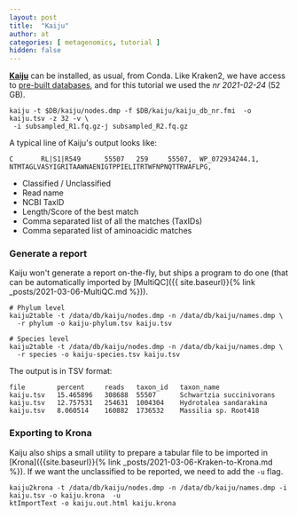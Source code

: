 ```yaml
---
layout: post
title:  "Kaiju"
author: at
categories: [ metagenomics, tutorial ]
hidden: false
---
```


[**Kaiju**](https://github.com/bioinformatics-centre/kaiju) can be installed, as usual, from Conda.
Like Kraken2, we have access to [pre-built databases](http://kaiju.binf.ku.dk/server), and for this
tutorial we used the _nr 2021-02-24_ (52 GB).

```
kaiju -t $DB/kaiju/nodes.dmp -f $DB/kaiju/kaiju_db_nr.fmi  -o kaiju.tsv -z 32 -v \
 -i subsampled_R1.fq.gz-j subsampled_R2.fq.gz 
```

A typical line of Kaiju's output looks like:
```
C       RL|S1|R549      55507   259     55507,  WP_072934244.1, NTMTAGLVASYIGRITAAWNAENIGTPPIELITRTWFNPNQTTRWAFLPG,
```

* Classified / Unclassified
* Read name
* NCBI TaxID
* Length/Score of the best match
* Comma separated list of all the matches (TaxIDs)
* Comma separated list of aminoacidic matches
  

### Generate a report

Kaiju won't generate a report on-the-fly, but ships a program to do one (that can be automatically imported
by [MultiQC]({{ site.baseurl}}{% link _posts/2021-03-06-MultiQC.md %})).

```
# Phylum level
kaiju2table -t /data/db/kaiju/nodes.dmp -n /data/db/kaiju/names.dmp \
  -r phylum -o kaiju-phylum.tsv kaiju.tsv 

# Species level
kaiju2table -t /data/db/kaiju/nodes.dmp -n /data/db/kaiju/names.dmp \
  -r species -o kaiju-species.tsv kaiju.tsv 
```

The output is in TSV format:
```
file        percent     reads   taxon_id   taxon_name
kaiju.tsv   15.465896   308688  55507      Schwartzia succinivorans
kaiju.tsv   12.757531   254631  1004304    Hydrotalea sandarakina
kaiju.tsv   8.060514    160882  1736532    Massilia sp. Root418
```

### Exporting to Krona

Kaiju also ships a small utility to prepare a tabular file to be imported in [Krona]({{site.baseurl}}{% link _posts/2021-03-06-Kraken-to-Krona.md %}).
If we want the unclassified to be reported, we need to add the `-u` flag.

```
kaiju2krona -t /data/db/kaiju/nodes.dmp -n /data/db/kaiju/names.dmp -i kaiju.tsv -o kaiju.krona  -u
ktImportText -o kaiju.out.html kaiju.krona
```